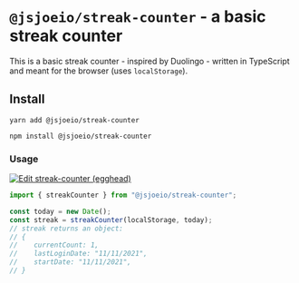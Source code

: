 # `@jsjoeio/streak-counter` - a basic streak counter

This is a basic streak counter - inspired by Duolingo - written in TypeScript and meant for the browser (uses `localStorage`).

## Install

```shell
yarn add @jsjoeio/streak-counter
```

```shell
npm install @jsjoeio/streak-counter
```

### Usage

[![Edit streak-counter (egghead)](https://codesandbox.io/static/img/play-codesandbox.svg)](https://codesandbox.io/s/streak-counter-egghead-twsw1?fontsize=14&hidenavigation=1&theme=dark)

```typescript
import { streakCounter } from "@jsjoeio/streak-counter";

const today = new Date();
const streak = streakCounter(localStorage, today);
// streak returns an object:
// {
//    currentCount: 1,
//    lastLoginDate: "11/11/2021",
//    startDate: "11/11/2021",
// }
```

